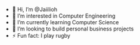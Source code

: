 - 👋 Hi, I’m @Jaiilioh
- 👀 I’m interested in Computer Engineering
- 🌱 I’m currently learning Computer Science
- 💞️ I’m looking to build personal business projects
- ⚡ Fun fact: I play rugby

<!---
Jaiilioh/Jaiilioh is a ✨ special ✨ repository because its `README.md` (this file) appears on your GitHub profile.
You can click the Preview link to take a look at your changes.
--->
